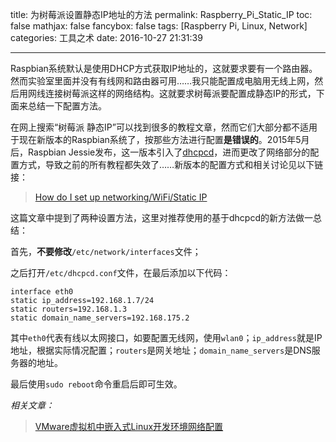 title: 为树莓派设置静态IP地址的方法
permalink: Raspberry_Pi_Static_IP
toc: false
mathjax: false
fancybox: false
tags: [Raspberry Pi, Linux, Network]
categories: 工具之术
date: 2016-10-27 21:31:39

---

Raspbian系统默认是使用DHCP方式获取IP地址的，这就要求要有一个路由器。然而实验室里面并没有有线网和路由器可用……我只能配置成电脑用无线上网，然后用网线连接树莓派这样的网络结构。这就要求树莓派要配置成静态IP的形式，下面来总结一下配置方法。

<!--more-->

在网上搜索“树莓派 静态IP”可以找到很多的教程文章，然而它们大部分都不适用于现在新版本的Raspbian系统了，按那些方法进行配置**是错误的**。2015年5月后，Raspbian Jessie发布，这一版本引入了[dhcpcd](https://wiki.archlinux.org/index.php/dhcpcd)，进而更改了网络部分的配置方式，导致之前的所有教程都失效了……新版本的配置方式和相关讨论见以下链接：

> [How do I set up networking/WiFi/Static IP](http://raspberrypi.stackexchange.com/questions/37920/how-do-i-set-up-networking-wifi-static-ip)

这篇文章中提到了两种设置方法，这里对推荐使用的基于dhcpcd的新方法做一总结：

首先，**不要修改**`/etc/network/interfaces`文件；

之后打开`/etc/dhcpcd.conf`文件，在最后添加以下代码：

```
interface eth0
static ip_address=192.168.1.7/24
static routers=192.168.1.3
static domain_name_servers=192.168.175.2
```

其中`eth0`代表有线以太网接口，如要配置无线网，使用`wlan0`；`ip_address`就是IP地址，根据实际情况配置；`routers`是网关地址；`domain_name_servers`是DNS服务器的地址。

最后使用`sudo reboot`命令重启后即可生效。

*相关文章：*

> [VMware虚拟机中嵌入式Linux开发环境网络配置](/2016/06/25/VMware%E8%99%9A%E6%8B%9F%E6%9C%BA%E4%B8%AD%E5%B5%8C%E5%85%A5%E5%BC%8FLinux%E5%BC%80%E5%8F%91%E7%8E%AF%E5%A2%83%E7%BD%91%E7%BB%9C%E9%85%8D%E7%BD%AE/)



